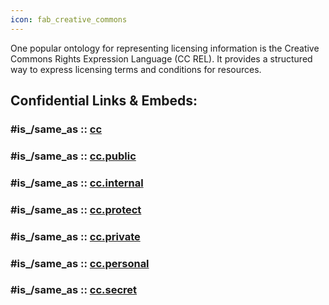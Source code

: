 ```yaml
---
icon: fab_creative_commons
---
```


One popular ontology for representing licensing information 
is the Creative Commons Rights Expression Language (CC REL). 
It provides a structured way to express licensing terms and conditions for resources. 


## Confidential Links & Embeds: 

### #is_/same_as :: [cc](/_Standards/Schemas/cc.md) 

### #is_/same_as :: [cc.public](/_public/Schemas/cc.public.md) 

### #is_/same_as :: [cc.internal](/_internal/Schemas/cc.internal.md) 

### #is_/same_as :: [cc.protect](/_protect/Schemas/cc.protect.md) 

### #is_/same_as :: [cc.private](/_private/Schemas/cc.private.md) 

### #is_/same_as :: [cc.personal](/_personal/Schemas/cc.personal.md) 

### #is_/same_as :: [cc.secret](/_secret/Schemas/cc.secret.md)

